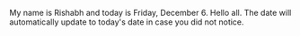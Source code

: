 My name is Rishabh and today is Friday, December 6. Hello all. The date will automatically update to today's date in case you did not notice.
